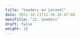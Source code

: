 ```yaml
---
title: "Seeders en Laravel"
date: 2022-10-21T15:36:10-07:00
menuTitle: "13. Seeders"
draft: false
weight: 10
---
```


